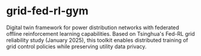 # grid-fed-rl-gym
Digital twin framework for power distribution networks with federated offline reinforcement learning capabilities. Based on Tsinghua's Fed-RL grid reliability study (January 2025), this toolkit enables distributed training of grid control policies while preserving utility data privacy.
